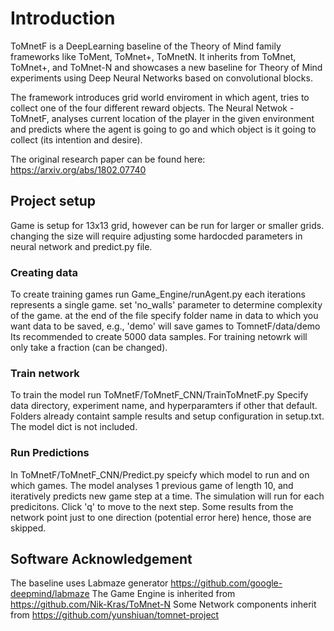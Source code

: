 # Introduction 

ToMnetF is a DeepLearning baseline of the Theory of Mind family frameworks like ToMent, ToMnet+, ToMnetN. It inherits from ToMnet, ToMnet+, and ToMnet-N and showcases a new baseline for Theory of Mind experiments using Deep Neural Networks based on convolutional blocks.

The framework introduces grid world enviroment in which agent, tries to collect one of the four different reward objects.
The Neural Netwok - ToMnetF, analyses current location of the player in the given environment and predicts where the agent is going to go and which object is it going to collect (its intention and desire).

The original research paper can be found here: https://arxiv.org/abs/1802.07740

## Project setup
Game is setup for 13x13 grid, however can be run for larger or smaller grids. changing the size will require adjusting some hardocded parameters in neural network and predict.py file.

### Creating data
To create training games run Game_Engine/runAgent.py
each iterations represents a single game. 
set 'no_walls' parameter to determine complexity of the game.
at the end of the file specify folder name in data to which you want data to be saved, e.g., 'demo' will save games to TomnetF/data/demo
Its recommended to create 5000 data samples. For training netowrk will only take a fraction (can be changed).

### Train network
To train the model run ToMnetF/ToMnetF_CNN/TrainToMnetF.py
Specify data directory, experiment name, and hyperparamters if other that default.
Folders already containt sample results and setup configuration in setup.txt. The model dict is not included.

### Run Predictions
In ToMnetF/ToMnetF_CNN/Predict.py speicfy which model to run and on which games. The model analyses 1 previous game of length 10, and iteratively predicts new game step at a time.
The simulation will run for each predicitons. Click 'q' to move to the next step.
Some results from the network point just to one direction (potential error here) hence, those are skipped.

## Software Acknowledgement
The baseline uses Labmaze generator https://github.com/google-deepmind/labmaze
The Game Engine is inherited from https://github.com/Nik-Kras/ToMnet-N
Some Network components inherit from https://github.com/yunshiuan/tomnet-project


